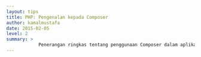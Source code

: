 ```yaml
---
layout: tips
title: PHP: Pengenalan kepada Composer
author: kamalmustafa
date: 2015-02-05
level: 2
summary: >
            Penerangan ringkas tentang penggunaan Composer dalam aplikasi PHP.
---
```

